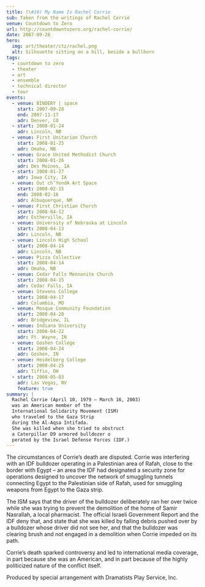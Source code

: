 ```yaml
---
title: (\#10) My Name Is Rachel Corrie
sub: Taken from the writings of Rachel Corrie
venue: Countdown to Zero
url: http://countdowntozero.org/rachel-corrie/
date: 2007-09-28
hero:
  img: art/theater/ctz/rachel.png
  alt: Silhouette sitting on a hill, beside a bullhorn
tags:
  - countdown to zero
  - theater
  - art
  - ensemble
  - technical director
  - tour
events:
  - venue: BINDERY | space
    start: 2007-09-28
    end: 2007-11-17
    adr: Denver, CO
  - start: 2008-01-24
    adr: Lincoln, NB
  - venue: First Unitarian Church
    start: 2008-01-25
    adr: Omaha, NB
  - venue: Grace United Methodist Church
    start: 2008-01-26
    adr: Des Moines, IA
  - start: 2008-01-27
    adr: Iowa City, IA
  - venue: Out ch’YondA Art Space
    start: 2008-02-15
    end: 2008-02-16
    adr: Albuquerque, NM
  - venue: First Christian Church
    start: 2008-04-12
    adr: Estherville, IA
  - venue: University of Nebraska at Lincoln
    start: 2008-04-13
    adr: Lincoln, NB
  - venue: Lincoln High School
    start: 2008-04-14
    adr: Lincoln, NB
  - venue: Pizza Collective
    start: 2008-04-14
    adr: Omaha, NB
  - venue: Cedar Falls Mennonite Church
    start: 2008-04-15
    adr: Cedar Falls, IA
  - venue: Stevens College
    start: 2008-04-17
    adr: Columbia, MO
  - venue: Mosque Community Foundation
    start: 2008-04-20
    adr: Bridgeview, IL
  - venue: Indiana University
    start: 2008-04-22
    adr: Ft. Wayne, IN
  - venue: Goshen College
    start: 2008-04-24
    adr: Goshen, IN
  - venue: Heidelberg College
    start: 2008-04-25
    adr: Tiffin, OH
  - start: 2008-05-03
    adr: Las Vegas, NV
    feature: true
summary: |
  Rachel Corrie (April 10, 1979 – March 16, 2003)
  was an American member of the
  International Solidarity Movement (ISM)
  who traveled to the Gaza Strip
  during the Al-Aqsa Intifada.
  She was killed when she tried to obstruct
  a Caterpillar D9 armored bulldozer o
  perated by the Israel Defense Forces (IDF.)
---
```


The circumstances of Corrie’s death are disputed.
Corrie was interfering with an IDF bulldozer
operating in a Palestinian area of Rafah,
close to the border with Egypt –
an area the IDF had designated a security zone
for operations designed to uncover
the network of smuggling tunnels
connecting Egypt to the Palestinian side of Rafah,
used for smuggling weapons from Egypt to the Gaza strip.

The ISM says that the driver of the bulldozer
deliberately ran her over twice
while she was trying to prevent
the demolition of the home of Samir Nasrallah,
a local pharmacist.
The official Israeli Government Report and the IDF deny that,
and state that she was killed by falling debris
pushed over by a bulldozer whose driver did not see her,
and that the bulldozer was clearing brush
and not engaged in a demolition when Corrie impeded on its path.

Corrie’s death sparked controversy
and led to international media coverage,
in part because she was an American,
and in part because of the highly politicized nature
of the conflict itself.

Produced by special arrangement with Dramatists Play Service, Inc.
